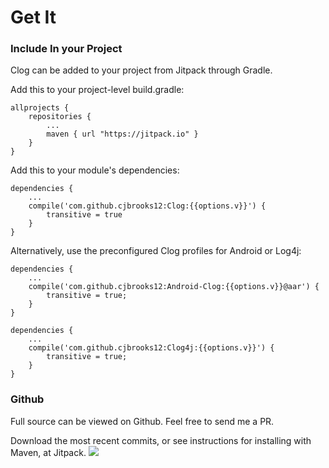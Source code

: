 ---
---

# Get It

### Include In your Project

Clog can be added to your project from Jitpack through Gradle.

Add this to your project-level build.gradle:

    allprojects {
        repositories {
            ...
            maven { url "https://jitpack.io" }
        }
    }

Add this to your module's dependencies:

    dependencies {
        ...
        compile('com.github.cjbrooks12:Clog:{{options.v}}') {
            transitive = true
        }
    }

Alternatively, use the preconfigured Clog profiles for Android or Log4j:

    dependencies {
        ...
        compile('com.github.cjbrooks12:Android-Clog:{{options.v}}@aar') {
            transitive = true;
        }
    }

    dependencies {
        ...
        compile('com.github.cjbrooks12:Clog4j:{{options.v}}') {
            transitive = true;
        }
    }

### Github

Full source can be viewed on Github. Feel free to send me a PR.

Download the most recent commits, or see instructions for installing with Maven, at Jitpack. [![](https://jitpack.io/v/JavaEden/Clog.svg)](https://jitpack.io/#JavaEden/Clog)
